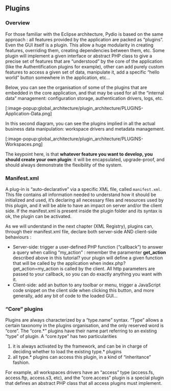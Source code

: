 ## Plugins
### Overview
For those familiar with the Eclipse architecture, Pydio is based on the same approach : all features provided by the application are packed as “plugins”. Even the GUI itself is a plugin. This allow a huge modularity in creating features, overriding them, creating dependencies between them, etc. Some plugin will implement a given interface or abstract PHP class to give a precise set of features that are “understood” by the core of the application (like the Authentification plugins for example), other can add purely custom features to access a given set of data, manipulate it, add a specific “hello world” button somewhere in the application, etc…

Below, you can see the organisation of some of the plugins that are embedded in the core application, and that may be used for all the “internal data” management: configuration storage, authentication drivers, logs, etc.

[:image-popup:global_architecture/plugin_architecture/PLUGINS-Application-Data.png]

In this second diagram, you can see the plugins implied in all the actual business data manipulation: workspace drivers and metadata management.

[:image-popup:global_architecture/plugin_architecture/PLUGINS-Workspaces.png]

 The keypoint here, is that **whatever feature you want to develop, you should create your own plugin**: it will be encapsulated, upgrade-proof, and should always demonstrate the flexibility of the system.

### Manifest.xml
A plug-in is “auto-declarative” via a specific XML file, called `manifest.xml`. This file contains all information needed to understand how it should be initialized and used, it’s declaring all necessary files and resources used by this plugin, and it will be able to have an impact on server and/or the client side. If the manifest.xml is present inside the plugin folder and its syntax is ok, the plugin can be activated.

As we will understand in the next chapter (XML Registry), plugins can, through their manifest.xml file, declare both server-side AND client-side behaviours :

+ Server-side: trigger a user-defined PHP function (“callback”) to answer a query when calling “my_action” : remember the paramenter **get_action** described above in this tutorial? your plugin will define a given function that will be called by the application when index.php?get_action=my_action is called by the client. All http parameters are passed to your callback, so you can do exactly anything you want with it.
+ Client-side: add an button to any toolbar or menu, trigger a JavaScript code snippet on the client side when clicking this button, and more generally, add any bit of code to the loaded GUI…

### “Core” plugins
Plugins are always characterized by a “type.name” syntax. “Type” allows a certain taxonomy in the plugins organisation, and the only reserved word is “core”. The “core.*” plugins have their name part referring to an existing “type” of plugin. A “core.type” has two particularities

1. it is always activated by the framework, and can be in charge of deciding whether to load the existing type.* plugins
2. all type.* plugins can access this plugin, in a kind of “inheritance” fashion.

For example, all workspaces drivers have an “access” type (access.fs, access.ftp, access.s3, etc), and the “core.access” plugin is a special plugin that defines an abstract PHP class that all access plugins must implement.